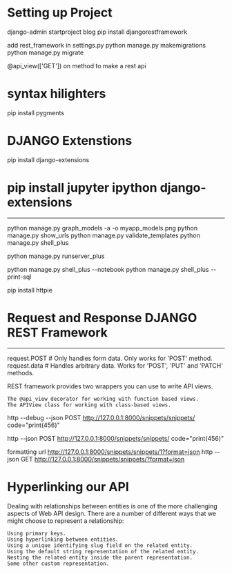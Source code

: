 # Setting up Project
django-admin startproject blog
pip install djangorestframework

add rest_framework in settings.py
python manage.py makemigrations
python manage.py migrate

@api_view(['GET']) on method to make a rest api

# syntax hilighters
pip install pygments



# DJANGO Extenstions
pip install django-extensions
# pip install jupyter ipython django-extensions
----------------------------------------------------
python manage.py graph_models -a -o myapp_models.png
python manage.py show_urls
python manage.py validate_templates
python manage.py shell_plus

python manage.py runserver_plus

python manage.py shell_plus --notebook
python manage.py shell_plus --print-sql

pip install httpie

# Request and Response DJANGO REST Framework
--------------------------------------------------
request.POST  # Only handles form data.  Only works for 'POST' method.
request.data  # Handles arbitrary data.  Works for 'POST', 'PUT' and 'PATCH' methods.


REST framework provides two wrappers you can use to write API views.

    The @api_view decorator for working with function based views.
    The APIView class for working with class-based views.


http --debug --json POST http://127.0.0.1:8000/snippets/snippets/ code="print(456)"

http --json POST http://127.0.0.1:8000/snippets/snippets/ code="print(456)"

formatting url
http://127.0.0.1:8000/snippets/snippets/1?format=json
http --json GET http://127.0.0.1:8000/snippets/snippets/?format=json




# Hyperlinking our API

Dealing with relationships between entities is one of the more challenging aspects of Web API design. There are a number of different ways that we might choose to represent a relationship:

    Using primary keys.
    Using hyperlinking between entities.
    Using a unique identifying slug field on the related entity.
    Using the default string representation of the related entity.
    Nesting the related entity inside the parent representation.
    Some other custom representation.
